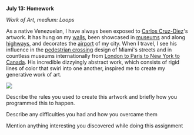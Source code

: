 **July 13: Homework**

*Work of Art, medium: Loops*

As a native Venezuelan, I have always been exposed to [Carlos Cruz-Diez](https://www.cruzdiezartfoundation.org/carlos-cruz-diez)'s artwork. It has hung on my [walls](https://lh3.googleusercontent.com/proxy/q7eBP8AJwIUHZ0j7gJ3oB38KEu3Ppv_hC66VyTQng2rWOSzTAdstykNzsKe6cPVDnsYl-CMB7h1XR-UDipGm3NjSySZOiIesi2p9tzKfAW0T8vEmC8k8Zhzvqmx4VIZCWUw0d-q3GCxBUuFc), been showcased in [museums](https://i.pinimg.com/originals/e3/39/cf/e339cf0da73816111c6c9835863cff4a.jpg) and along [highways](https://a4.pbase.com/o6/23/943723/1/141028553.GtYhDjFy.CarlosCruzDiezArtpiece-Caracas.jpg), and decorates the [airport](https://i.pinimg.com/originals/29/d7/b4/29d7b4bf2d5b35f17420abcd3a42ab73.jpg) of my city. When I travel, I see his influence in the [pedestrian crossing](https://s3.amazonaws.com/files.collageplatform.com.prod/image_cache/1010x580_fit/5ab12bb7a09a72340a8b4568/18b6026228e0ec20742a0a1517b13f76.jpg) design of Miami's streets and in countless museums internationally from [London to Paris to New York to Canada](https://www.rukajgallery.com/carlos-cruzdiez). His incredible dizzyingly abstract work, which consists of rigid lines of color that swirl into one another, inspired me to create my generative work of art.

![](.JPG)


Describe the rules you used to create this artwork and briefly how you programmed this to happen.


Describe any difficulties you had and how you overcame them


Mention anything interesting you discovered while doing this assignment

